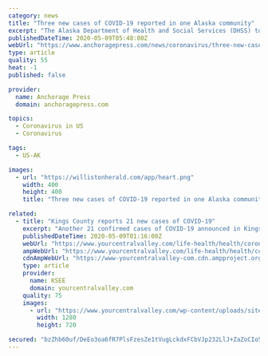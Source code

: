 ```yaml
---
category: news
title: "Three new cases of COVID-19 reported in one Alaska community"
excerpt: "The Alaska Department of Health and Social Services (DHSS) today announced three new cases of COVID-19 in Anchorage. This brings the total case count to 377."
publishedDateTime: 2020-05-09T05:48:00Z
webUrl: "https://www.anchoragepress.com/news/coronavirus/three-new-cases-of-covid-19-reported-in-one-alaska-community/article_fcb554ba-91a7-11ea-81dd-07dbc9cc039e.html"
type: article
quality: 55
heat: -1
published: false

provider:
  name: Anchorage Press
  domain: anchoragepress.com

topics:
  - Coronavirus in US
  - Coronavirus

tags:
  - US-AK

images:
  - url: "https://willistonherald.com/app/heart.png"
    width: 400
    height: 400
    title: "Three new cases of COVID-19 reported in one Alaska community"

related:
  - title: "Kings County reports 21 new cases of COVID-19"
    excerpt: "Another 21 confirmed cases of COVID-19 announced in Kings County Friday boosted the total number to 265, according to the Department of Public Health. Of"
    publishedDateTime: 2020-05-09T01:16:00Z
    webUrl: "https://www.yourcentralvalley.com/life-health/health/coronavirus/kings-county-reports-21-new-cases-of-covid-19/"
    ampWebUrl: "https://www.yourcentralvalley.com/life-health/health/coronavirus/kings-county-reports-21-new-cases-of-covid-19/amp/"
    cdnAmpWebUrl: "https://www-yourcentralvalley-com.cdn.ampproject.org/c/s/www.yourcentralvalley.com/life-health/health/coronavirus/kings-county-reports-21-new-cases-of-covid-19/amp/"
    type: article
    provider:
      name: KSEE
      domain: yourcentralvalley.com
    quality: 75
    images:
      - url: "https://www.yourcentralvalley.com/wp-content/uploads/sites/54/2020/04/Kings-County.jpg?w=1280&h=720&crop=1"
        width: 1280
        height: 720

secured: "bzZhb60uf/DeEo3oa6fR7PlsFzesZe1tVugLckdxFCbVJp232LlJ+ZaZoCIo5UQAfrcYUomHoaRqrq5TxJkgE0ZjiYT/25QCO5nUfVTRkKQBaei9go/CnftbRRirdJ3BTjxKr3wUAO+d6+CM+qJs+VRloIGITtXnYVBBLu0OOnrPBlRZRNSuRrI9mrnuEtmIHLkPZ7ZfTAYeaY39sSrzU9CYwpAljDyAEhdUxC5QWMn+tqhwv95KpFyIQVrqTlwDNIrxAOAt2NT5Iz0wWmU73nA8E/NkLeR+FvrJ/zsKc37/uUEDWiLxzz/a48Z5vwuawtNFEj2Tr7y0EKUv/hYQfTa1hoORkWQ95y8cZRWe9DpJP4Ei3Gcyhjta0kNBMvd9Zfx5eMqLT1oEwo9bzkK3Q3DgGUEUrPhclS2HqQuA/MvDCo7zlCcpnvzJCbavXYMcHp36GRM2kiP7dFozB4bJ1zH5KJIULjPkyDWUS8bU8ug=;ce+tpXZ39RDC/Umxx8HluQ=="
---
```


